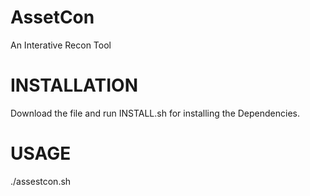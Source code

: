 # AssetCon
An Interative Recon Tool

# INSTALLATION
Download the file and run INSTALL.sh for installing the Dependencies.

# USAGE
./assestcon.sh <domain>
